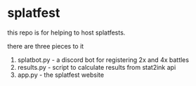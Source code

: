 # splatfest
this repo is for helping to host splatfests.

there are three pieces to it

1) splatbot.py - a discord bot for registering 2x and 4x battles
2) results.py - script to calculate results from stat2ink api
3) app.py - the splatfest website
